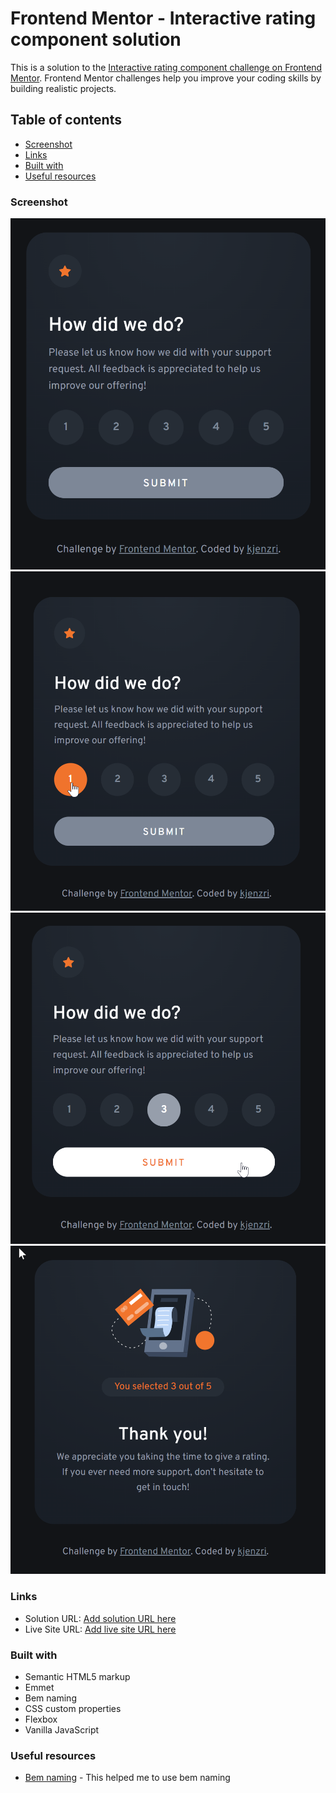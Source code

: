 # Frontend Mentor - Interactive rating component solution

This is a solution to the [Interactive rating component challenge on Frontend Mentor](https://www.frontendmentor.io/challenges/interactive-rating-component-koxpeBUmI). Frontend Mentor challenges help you improve your coding skills by building realistic projects. 

## Table of contents

- [Screenshot](#screenshot)
- [Links](#links)
- [Built with](#built-with)
- [Useful resources](#useful-resources)
### Screenshot

![Screenshot](./images/screenshot_1.png "Interactive rating component challenge")
![Screenshot](./images/screenshot_2.png "Interactive rating component challenge")
![Screenshot](./images/screenshot_3.png "Interactive rating component challenge")
![Screenshot](./images/screenshot_4.png "Interactive rating component challenge")

### Links

- Solution URL: [Add solution URL here](https://github.com/kjenzri/frontend-mentor-chanllenges/tree/main/interactive-rating-component)
- Live Site URL: [Add live site URL here](https://kjenzri.github.io/frontend-mentor-chanllenges/interactive-rating-component/)

### Built with

- Semantic HTML5 markup
- Emmet
- Bem naming
- CSS custom properties
- Flexbox
- Vanilla JavaScript

### Useful resources

- [Bem naming](https://getbem.com/naming/) - This helped me to use bem naming
